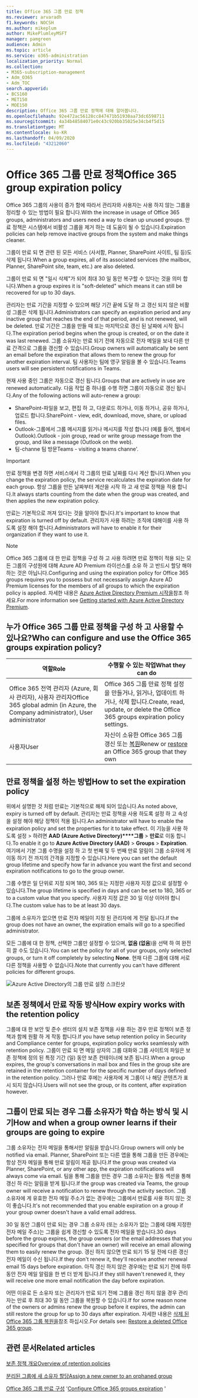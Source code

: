 ```yaml
---
title: Office 365 그룹 만료 정책
ms.reviewer: arvaradh
f1.keywords: NOCSH
ms.author: mikeplum
author: MikePlumleyMSFT
manager: pamgreen
audience: Admin
ms.topic: article
ms.service: o365-administration
localization_priority: Normal
ms.collection:
- M365-subscription-management
- Adm_O365
- Adm_TOC
search.appverid:
- BCS160
- MET150
- MOE150
description: Office 365 그룹 만료 정책에 대해 알아봅니다.
ms.openlocfilehash: 92e472ac56128cc847471b51930aa73dc6598711
ms.sourcegitcommit: 4a34b48584071e0c43c920bb35025e34cb4f5d15
ms.translationtype: MT
ms.contentlocale: ko-KR
ms.lasthandoff: 04/09/2020
ms.locfileid: "43212060"
---
```

# <a name="office-365-group-expiration-policy"></a><span data-ttu-id="3ad7b-103">Office 365 그룹 만료 정책</span><span class="sxs-lookup"><span data-stu-id="3ad7b-103">Office 365 group expiration policy</span></span>

<span data-ttu-id="3ad7b-104">Office 365 그룹의 사용이 증가 함에 따라서 관리자와 사용자는 사용 하지 않는 그룹을 정리할 수 있는 방법이 필요 합니다.</span><span class="sxs-lookup"><span data-stu-id="3ad7b-104">With the increase in usage of Office 365 groups, administrators and users need a way to clean up unused groups.</span></span> <span data-ttu-id="3ad7b-105">만료 정책은 시스템에서 비활성 그룹을 제거 하는 데 도움이 될 수 있습니다.</span><span class="sxs-lookup"><span data-stu-id="3ad7b-105">Expiration policies can help remove inactive groups from the system and make things cleaner.</span></span>

<span data-ttu-id="3ad7b-106">그룹이 만료 되 면 관련 된 모든 서비스 (사서함, Planner, SharePoint 사이트, 팀 등)도 삭제 됩니다.</span><span class="sxs-lookup"><span data-stu-id="3ad7b-106">When a group expires, all of its associated services (the mailbox, Planner, SharePoint site, team, etc.) are also deleted.</span></span>

<span data-ttu-id="3ad7b-107">그룹이 만료 되 면 "일시 삭제"가 되어 최대 30 일 동안 복구할 수 있다는 것을 의미 합니다.</span><span class="sxs-lookup"><span data-stu-id="3ad7b-107">When a group expires it is "soft-deleted" which means it can still be recovered for up to 30 days.</span></span>

<span data-ttu-id="3ad7b-108">관리자는 만료 기간을 지정할 수 있으며 해당 기간 끝에 도달 하 고 갱신 되지 않은 비활성 그룹은 삭제 됩니다.</span><span class="sxs-lookup"><span data-stu-id="3ad7b-108">Administrators can specify an expiration period and any inactive group that reaches the end of that period, and is not renewed, will be deleted.</span></span> <span data-ttu-id="3ad7b-109">만료 기간은 그룹을 만들 때 또는 마지막으로 갱신 된 날짜에 시작 됩니다.</span><span class="sxs-lookup"><span data-stu-id="3ad7b-109">The expiration period begins when the group is created, or on the date it was last renewed.</span></span> <span data-ttu-id="3ad7b-110">그룹 소유자는 만료 되기 전에 자동으로 전자 메일을 보내 다른 만료 간격으로 그룹을 갱신할 수 있습니다.</span><span class="sxs-lookup"><span data-stu-id="3ad7b-110">Group owners will automatically be sent an email before the expiration that allows them to renew the group for another expiration interval.</span></span> <span data-ttu-id="3ad7b-111">팀 사용자는 팀에 영구 알림을 볼 수 있습니다.</span><span class="sxs-lookup"><span data-stu-id="3ad7b-111">Teams users will see persistent notifications in Teams.</span></span>

<span data-ttu-id="3ad7b-112">현재 사용 중인 그룹은 자동으로 갱신 됩니다.</span><span class="sxs-lookup"><span data-stu-id="3ad7b-112">Groups that are actively in use are renewed automatically.</span></span> <span data-ttu-id="3ad7b-113">다음 작업 중 하나를 수행 하면 그룹이 자동으로 갱신 됩니다.</span><span class="sxs-lookup"><span data-stu-id="3ad7b-113">Any of the following actions will auto-renew a group:</span></span>
- <span data-ttu-id="3ad7b-114">SharePoint-파일을 보고, 편집 하 고, 다운로드 하거나, 이동 하거나, 공유 하거나, 업로드 합니다.</span><span class="sxs-lookup"><span data-stu-id="3ad7b-114">SharePoint - view, edit, download, move, share, or upload files.</span></span>
- <span data-ttu-id="3ad7b-115">Outlook-그룹에서 그룹 메시지를 읽거나 메시지를 작성 합니다 (예를 들어, 웹에서 Outlook).</span><span class="sxs-lookup"><span data-stu-id="3ad7b-115">Outlook - join group, read or write group message from the group, and like a message (Outlook on the web).</span></span>
- <span data-ttu-id="3ad7b-116">팀-channe 팀 방문</span><span class="sxs-lookup"><span data-stu-id="3ad7b-116">Teams - visiting a teams channe'.</span></span>

> [!IMPORTANT]
> <span data-ttu-id="3ad7b-117">만료 정책을 변경 하면 서비스에서 각 그룹의 만료 날짜를 다시 계산 합니다.</span><span class="sxs-lookup"><span data-stu-id="3ad7b-117">When you change the expiration policy, the service recalculates the expiration date for each group.</span></span> <span data-ttu-id="3ad7b-118">항상 그룹을 만든 날짜부터 계산을 시작 하 고 새 만료 정책을 적용 합니다.</span><span class="sxs-lookup"><span data-stu-id="3ad7b-118">It always starts counting from the date when the group was created, and then applies the new expiration policy.</span></span>

<span data-ttu-id="3ad7b-119">만료는 기본적으로 꺼져 있다는 것을 알아야 합니다.</span><span class="sxs-lookup"><span data-stu-id="3ad7b-119">It's important to know that expiration is turned off by default.</span></span> <span data-ttu-id="3ad7b-120">관리자가 사용 하려는 조직에 대해이를 사용 하도록 설정 해야 합니다.</span><span class="sxs-lookup"><span data-stu-id="3ad7b-120">Administrators will have to enable it for their organization if they want to use it.</span></span>

> [!NOTE]
> <span data-ttu-id="3ad7b-121">Office 365 그룹에 대 한 만료 정책을 구성 하 고 사용 하려면 만료 정책이 적용 되는 모든 그룹의 구성원에 대해 Azure AD Premium 라이선스를 소유 하 고 반드시 할당 해야 하는 것은 아닙니다.</span><span class="sxs-lookup"><span data-stu-id="3ad7b-121">Configuring and using the expiration policy for Office 365 groups requires you to possess but not necessarily assign Azure AD Premium licenses for the members of all groups to which the expiration policy is applied.</span></span> <span data-ttu-id="3ad7b-122">자세한 내용은 [Azure Active Directory Premium 시작을](https://docs.microsoft.com/azure/active-directory/active-directory-get-started-premium)참조 하세요.</span><span class="sxs-lookup"><span data-stu-id="3ad7b-122">For more information see [Getting started with Azure Active Directory Premium](https://docs.microsoft.com/azure/active-directory/active-directory-get-started-premium).</span></span>

## <a name="who-can-configure-and-use-the-office-365-groups-expiration-policy"></a><span data-ttu-id="3ad7b-123">누가 Office 365 그룹 만료 정책을 구성 하 고 사용할 수 있나요?</span><span class="sxs-lookup"><span data-stu-id="3ad7b-123">Who can configure and use the Office 365 groups expiration policy?</span></span>

|<span data-ttu-id="3ad7b-124">역할</span><span class="sxs-lookup"><span data-stu-id="3ad7b-124">Role</span></span>|<span data-ttu-id="3ad7b-125">수행할 수 있는 작업</span><span class="sxs-lookup"><span data-stu-id="3ad7b-125">What they can do</span></span>|
|---------|---------|
|<span data-ttu-id="3ad7b-126">Office 365 전역 관리자 (Azure, 회사 관리자), 사용자 관리자</span><span class="sxs-lookup"><span data-stu-id="3ad7b-126">Office 365 global admin (in Azure, the Company administrator), User administrator</span></span>|<span data-ttu-id="3ad7b-127">Office 365 그룹 만료 정책 설정을 만들거나, 읽거나, 업데이트 하거나, 삭제 합니다.</span><span class="sxs-lookup"><span data-stu-id="3ad7b-127">Create, read, update, or delete the Office 365 groups expiration policy settings.</span></span>|
|<span data-ttu-id="3ad7b-128">사용자</span><span class="sxs-lookup"><span data-stu-id="3ad7b-128">User</span></span>|<span data-ttu-id="3ad7b-129">자신이 소유한 Office 365 그룹 갱신 또는 [복원](https://docs.microsoft.com/azure/active-directory/users-groups-roles/groups-restore-deleted)</span><span class="sxs-lookup"><span data-stu-id="3ad7b-129">Renew or [restore](https://docs.microsoft.com/azure/active-directory/users-groups-roles/groups-restore-deleted) an Office 365 group that they own</span></span>|

## <a name="how-to-set-the-expiration-policy"></a><span data-ttu-id="3ad7b-130">만료 정책을 설정 하는 방법</span><span class="sxs-lookup"><span data-stu-id="3ad7b-130">How to set the expiration policy</span></span>

<span data-ttu-id="3ad7b-131">위에서 설명한 것 처럼 만료는 기본적으로 해제 되어 있습니다.</span><span class="sxs-lookup"><span data-stu-id="3ad7b-131">As noted above, expiry is turned off by default.</span></span> <span data-ttu-id="3ad7b-132">관리자는 만료 정책을 사용 하도록 설정 하 고 속성을 설정 해야 해당 정책이 적용 됩니다.</span><span class="sxs-lookup"><span data-stu-id="3ad7b-132">An administrator will have to enable the expiration policy and set the properties for it to take effect.</span></span> <span data-ttu-id="3ad7b-133">이 기능을 사용 하도록 설정 > 하려면 **AAD (Azure Active Directory)\*\*\*\*그룹** > **만료**로 이동 합니다.</span><span class="sxs-lookup"><span data-stu-id="3ad7b-133">To enable it go to **Azure Active Directory (AAD)** > **Groups** > **Expiration**.</span></span> <span data-ttu-id="3ad7b-134">여기에서 기본 그룹 수명을 설정 하 고 첫 번째 및 두 번째 만료 알림이 그룹 소유자에 게 이동 하기 전 까지의 간격을 지정할 수 있습니다.</span><span class="sxs-lookup"><span data-stu-id="3ad7b-134">Here you can set the default group lifetime and specify how far in advance you want the first and second expiration notifications to go to the group owner.</span></span>

<span data-ttu-id="3ad7b-135">그룹 수명은 일 단위로 지정 되며 180, 365 또는 지정한 사용자 지정 값으로 설정할 수 있습니다.</span><span class="sxs-lookup"><span data-stu-id="3ad7b-135">The group lifetime is specified in days and can be set to 180, 365 or to a custom value that you specify.</span></span> <span data-ttu-id="3ad7b-136">사용자 지정 값은 30 일 이상 이어야 합니다.</span><span class="sxs-lookup"><span data-stu-id="3ad7b-136">The custom value has to be at least 30 days.</span></span>

<span data-ttu-id="3ad7b-137">그룹에 소유자가 없으면 만료 전자 메일이 지정 된 관리자에 게 전달 됩니다.</span><span class="sxs-lookup"><span data-stu-id="3ad7b-137">If the group does not have an owner, the expiration emails will go to a specified administrator.</span></span>

<span data-ttu-id="3ad7b-138">모든 그룹에 대 한 정책, 선택한 그룹만 설정할 수 있으며, **없음 (없음**)을 선택 하 여 완전히 끌 수도 있습니다.</span><span class="sxs-lookup"><span data-stu-id="3ad7b-138">You can set the policy for all of your groups, only selected groups, or turn it off completely by selecting **None**.</span></span> <span data-ttu-id="3ad7b-139">현재 다른 그룹에 대해 서로 다른 정책을 사용할 수 없습니다.</span><span class="sxs-lookup"><span data-stu-id="3ad7b-139">Note that currently you can't have different policies for different groups.</span></span>

![Azure Active Directory의 그룹 만료 설정 스크린샷](../../media/azure-groups-expiration-settings.png)

## <a name="how-expiry-works-with-the-retention-policy"></a><span data-ttu-id="3ad7b-141">보존 정책에서 만료 작동 방식</span><span class="sxs-lookup"><span data-stu-id="3ad7b-141">How expiry works with the retention policy</span></span>

<span data-ttu-id="3ad7b-142">그룹에 대 한 보안 및 준수 센터의 설치 보존 정책을 사용 하는 경우 만료 정책이 보존 정책과 함께 원활 하 게 작동 합니다.</span><span class="sxs-lookup"><span data-stu-id="3ad7b-142">If you have setup retention policy in Security and Compliance center for groups, expiration policy works seamlessly with retention policy.</span></span> <span data-ttu-id="3ad7b-143">그룹이 만료 되 면 메일 상자의 그룹 대화와 그룹 사이트의 파일은 보존 정책에 정의 된 특정 기간 (일) 동안 보존 컨테이너에 보존 됩니다.</span><span class="sxs-lookup"><span data-stu-id="3ad7b-143">When a group expires, the group's conversations in mail box and files in the group site are retained in the retention container for the specific number of days defined in the retention policy.</span></span> <span data-ttu-id="3ad7b-144">그러나 만료 후에는 사용자에 게 그룹이 나 해당 콘텐츠가 표시 되지 않습니다.</span><span class="sxs-lookup"><span data-stu-id="3ad7b-144">Users will not see the group, or its content, after expiration however.</span></span>

## <a name="how-and-when-a-group-owner-learns-if-their-groups-are-going-to-expire"></a><span data-ttu-id="3ad7b-145">그룹이 만료 되는 경우 그룹 소유자가 학습 하는 방식 및 시기</span><span class="sxs-lookup"><span data-stu-id="3ad7b-145">How and when a group owner learns if their groups are going to expire</span></span>

<span data-ttu-id="3ad7b-146">그룹 소유자는 전자 메일을 통해서만 알림을 받습니다.</span><span class="sxs-lookup"><span data-stu-id="3ad7b-146">Group owners will only be notified via email.</span></span> <span data-ttu-id="3ad7b-147">Planner, SharePoint 또는 다른 앱을 통해 그룹을 만든 경우에는 항상 전자 메일을 통해 만료 알림이 제공 됩니다.</span><span class="sxs-lookup"><span data-stu-id="3ad7b-147">If the group was created via Planner, SharePoint, or any other app, the expiration notifications will always come via email.</span></span> <span data-ttu-id="3ad7b-148">팀을 통해 그룹을 만든 경우 그룹 소유자는 활동 섹션을 통해 갱신 하 라는 알림을 받게 됩니다.</span><span class="sxs-lookup"><span data-stu-id="3ad7b-148">If the group was created via Teams, the group owner will receive a notification to renew through the activity section.</span></span> <span data-ttu-id="3ad7b-149">그룹 소유자에 게 유효한 전자 메일 주소가 없는 경우에는 그룹에서 만료를 사용 하지 않는 것이 좋습니다.</span><span class="sxs-lookup"><span data-stu-id="3ad7b-149">It's not recommended that you enable expiration on a group if your group owner doesn't have a valid email address.</span></span>

<span data-ttu-id="3ad7b-150">30 일 동안 그룹이 만료 되는 경우 그룹 소유자 (또는 소유자가 없는 그룹에 대해 지정한 전자 메일 주소)는 그룹을 쉽게 갱신할 수 있도록 전자 메일을 받습니다.</span><span class="sxs-lookup"><span data-stu-id="3ad7b-150">30 days before the group expires, the group owners (or the email addresses that you specified for groups that don't have an owner) will receive an email allowing them to easily renew the group.</span></span> <span data-ttu-id="3ad7b-151">갱신 하지 않으면 만료 되기 15 일 전에 다른 갱신 전자 메일이 수신 됩니다.</span><span class="sxs-lookup"><span data-stu-id="3ad7b-151">If they don't renew it, they'll receive another renewal email 15 days before expiration.</span></span> <span data-ttu-id="3ad7b-152">아직 갱신 하지 않은 경우에는 만료 되기 전에 하루 동안 전자 메일 알림을 한 번 더 받게 됩니다.</span><span class="sxs-lookup"><span data-stu-id="3ad7b-152">If they still haven't renewed it, they will receive one more email notification the day before expiration.</span></span>

<span data-ttu-id="3ad7b-153">어떤 이유로 든 소유자 또는 관리자가 만료 되기 전에 그룹을 갱신 하지 않을 경우 관리자는 만료 후 최대 30 일 동안 그룹을 복원할 수 있습니다.</span><span class="sxs-lookup"><span data-stu-id="3ad7b-153">If for some reason none of the owners or admins renew the group before it expires, the admin can still restore the group for up to 30 days after expiration.</span></span> <span data-ttu-id="3ad7b-154">자세한 내용은 [삭제 된 Office 365 그룹 복원을](https://support.office.com/article/restore-a-deleted-office-365-group-b7c66b59-657a-4e1a-8aa0-8163b1f4eb54)참조 하십시오.</span><span class="sxs-lookup"><span data-stu-id="3ad7b-154">For details see: [Restore a deleted Office 365 group](https://support.office.com/article/restore-a-deleted-office-365-group-b7c66b59-657a-4e1a-8aa0-8163b1f4eb54).</span></span>

## <a name="related-articles"></a><span data-ttu-id="3ad7b-155">관련 문서</span><span class="sxs-lookup"><span data-stu-id="3ad7b-155">Related articles</span></span>

[<span data-ttu-id="3ad7b-156">보존 정책 개요</span><span class="sxs-lookup"><span data-stu-id="3ad7b-156">Overview of retention policies</span></span>](https://support.office.com/article/5e377752-700d-4870-9b6d-12bfc12d2423)

[<span data-ttu-id="3ad7b-157">분리된 그룹에 새 소유자 할당</span><span class="sxs-lookup"><span data-stu-id="3ad7b-157">Assign a new owner to an orphaned group</span></span>](https://support.office.com/article/86bb3db6-8857-45d1-95c8-f6d540e45732)

<span data-ttu-id="3ad7b-158">[Office 365 그룹 만료 구성](https://docs.microsoft.com/azure/active-directory/active-directory-groups-lifecycle-azure-portal) '</span><span class="sxs-lookup"><span data-stu-id="3ad7b-158">[Configure Office 365 groups expiration](https://docs.microsoft.com/azure/active-directory/active-directory-groups-lifecycle-azure-portal) '</span></span>